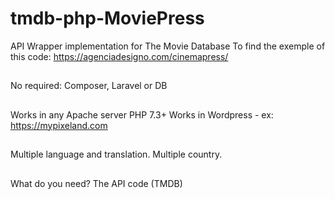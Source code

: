 # tmdb-php-MoviePress
API Wrapper implementation for The Movie Database
To find the exemple of this code: https://agenciadesigno.com/cinemapress/
##
No required: Composer, Laravel or DB
##
Works in any Apache server PHP 7.3+
Works in Wordpress - ex: https://mypixeland.com 
##
Multiple language and translation. 
Multiple country. 
##
What do you need? The API code (TMDB)
